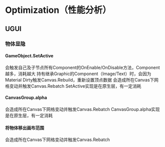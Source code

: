 
# Optimization（性能分析）
## UGUI
### 物体显隐
#### GameObject.SetActive
会触发自己及子节点所有Component的OnEnable/OnDisable方法，Component越多，消耗越大
持有继承Graphic的Component（Image/Text）时，会因为Material Dirty触发Canvas.Rebuild，重新设置顶点数据
会造成所在Canvas下网格变动并触发Canvas.Rebatch
SetActive实现是在原生层，有一定消耗

#### CanvasGroup.alpha
会造成所在Canvas下网格变动并触发Canvas.Rebatch
CanvasGroup.alpha实现是在原生层，有一定消耗

#### 将物体移出画布范围
会造成所在Canvas下网格变动并触发Canvas.Rebatch